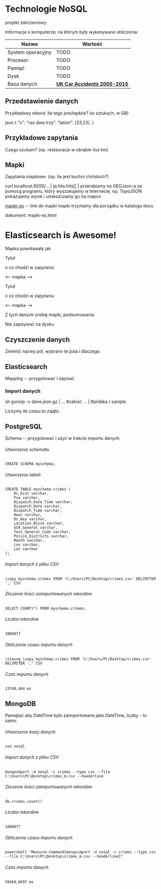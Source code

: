 <h1>Technologie NoSQL</h1>

projekt zaliczeniowy

<p>Informacje o komputerze, na którym były wykonywane obliczenia:</p>

<table>
  <thead>
    <tr>
      <th>Nazwa</th>
      <th>Wartość</th>
    </tr>
  </thead>
  <tbody>
    <tr>
      <td>System operacyjny</td>
      <td>TODO</td>
    </tr>
    <tr>
      <td>Procesor</td>
      <td>TODO</td>
    </tr>
    <tr>
      <td>Pamięć</td>
      <td>TODO</td>
    </tr>
    <tr>
      <td>Dysk</td>
      <td>TODO</td>
    </tr>
    <tr>
      <td>Baza danych</td>
      <td><a href="https://www.kaggle.com/silicon99/dft-accident-data"><b>UK Car Accidents 2005-2015</b></a></td>
    </tr>
  </tbody>
</table>






## Przedstawienie danych
Przykładowy rekord. Ile tego jest/będzie? (w sztukach, w GB)

json
{
	"x": "raz dwa trzy".
	"lation": [23,23].
}


## Przykładowe zapytania

Czego szukam? (np. restauracje w obrębie iluś km)

## Mapki
Zapytania mapkowe. (np. Ile jest kuchni chińskich?)

curl localhost:9200/... | jq.hits.hits[] | przerabiamy na GEOJson-a za pomocą programu, który wyszukujemy w Internecie, np. TopoJSON
pokazujemy wynik i umieszczamy go na mapce

[mapki-es](mapki-es) -- link do mapki
mapki trzymamy dla porządku w katalogu docs

dokument: mapki-es.html
<h1>Elasticsearch is Awesome!</h1>

<p>Mapka powstawały jak</p>
<p>Tytuł</p>
<p>o co chodzi w zapytaniu</p>
<-- mapka -->

<p>Tytuł</p>
<p>o co chodzi w zapytaniu</p>
<-- mapka -->

Z tych danych zrobię mapki, podsumowania.

Nie zapisywać na dysku.

## Czyszczenie danych
Zmienić nazwy pól, wybrano te pola i dlaczego.

## Elasticsearch

Mapping -- przygotować i zapisać

### Import danych

sh
gunzip -c dane.json.gz | ... #całość
... 		| #próbka / sample

Liczymy ile czasu to zajęło.



## PostgreSQL

Schema -- przygotować i użyć w trakcie importu danych.

<h6>Utworzenie schematu</h6>
<code>CREATE SCHEMA myschema;</code>

<h6>Utworzenie tabeli</h6>
<code>CREATE TABLE myschema.crimes (
	Dc_Dist varchar,
	Psa varchar,
	Dispatch_Date_Time varchar, 
	Dispatch_Date varchar,  
	Dispatch_Time varchar, 
	Hour varchar, 
	Dc_Key varchar, 
	Location_Block varchar, 
	UCR_General varchar, 
	Text_General_Code varchar, 
	Police_Districts varchar,
	Month varchar, 
	Lon varchar, 
	Lat varchar 
);</code>

<h6>Import danych z pliku CSV</h6>
<code>\copy myschema.crimes FROM 'C:/Users/PC/Desktop/crimes.csv' DELIMITER ',' CSV</code>

<h6>Zliczenie ilości zaimportowanych rekordów</h6>
<code>SELECT COUNT(*) FROM myschema.crimes;</code>

<h6>Liczba rekordów</h6>
<code>1000977</code>

<h6>Obliczenie czasu importu danych</h6>
<code>\timing \copy myschema.crimes FROM 'C:/Users/PC/Desktop/crimes.csv' DELIMITER ',' CSV</code>

<h6>Czas importu danych</h6>
<code>13749,464 ms</code>


## MongoDB

Pamiętać aby DateTime było zaimportowane jako DateTime, liczby - to samo.

<h6>Utworzenie bazy danych</h6>
<code>use nosql</code>

<h6>Import danych z pliku CSV</h6>
<code>mongoimport -d nosql -c crimes --type csv --file C:\Users\PC\Desktop\crimes_m.csv --headerline</code>

<h6>Zliczenie ilości zaimportowanych rekordów</h6>
<code>db.crimes.count()</code>

<h6>Liczba rekordów</h6>
<code>1000977</code>

<h6>Obliczenie czasu importu danych</h6>
<code>powershell "Measure-Command{mongoimport -d nosql -c crimes --type csv --file C:\Users\PC\Desktop\crimes_m.csv --headerline}"</code>

<h6>Czas importu danych</h6>
<code>59460,6697 ms</code>
